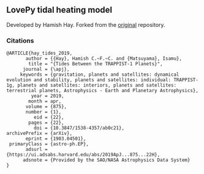 ## LovePy tidal heating model

Developed by Hamish Hay.
Forked from the [original](https://github.com/hamishHay/lovepy/tree/julia_solid_body) repository.

### Citations
```
@ARTICLE{hay_tides_2019,
       author = {{Hay}, Hamish C.~F.~C. and {Matsuyama}, Isamu},
        title = "{Tides Between the TRAPPIST-1 Planets}",
      journal = {\apj},
     keywords = {gravitation, planets and satellites: dynamical evolution and stability, planets and satellites: individual: TRAPPIST-1g, planets and satellites: interiors, planets and satellites: terrestrial planets, Astrophysics - Earth and Planetary Astrophysics},
         year = 2019,
        month = apr,
       volume = {875},
       number = {1},
          eid = {22},
        pages = {22},
          doi = {10.3847/1538-4357/ab0c21},
archivePrefix = {arXiv},
       eprint = {1903.04501},
 primaryClass = {astro-ph.EP},
       adsurl = {https://ui.adsabs.harvard.edu/abs/2019ApJ...875...22H},
      adsnote = {Provided by the SAO/NASA Astrophysics Data System}
}
```

